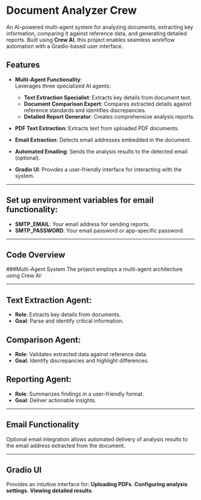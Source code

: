 # Document Analyzer Crew  

An AI-powered multi-agent system for analyzing documents, extracting key information, comparing it against reference data, and generating detailed reports. Built using **Crew AI**, this project enables seamless workflow automation with a Gradio-based user interface.  

## Features  
- **Multi-Agent Functionality**:  
  Leverages three specialized AI agents:
  - **Text Extraction Specialist**: Extracts key details from document text.  
  - **Document Comparison Expert**: Compares extracted details against reference standards and identifies discrepancies.  
  - **Detailed Report Generator**: Creates comprehensive analysis reports.  

- **PDF Text Extraction**: Extracts text from uploaded PDF documents.  
- **Email Extraction**: Detects email addresses embedded in the document.  
- **Automated Emailing**: Sends the analysis results to the detected email (optional).  
- **Gradio UI**: Provides a user-friendly interface for interacting with the system.  

---
## Set up environment variables for email functionality:
- **SMTP_EMAIL**: Your email address for sending reports.
- **SMTP_PASSWORD**: Your email password or app-specific password.


---
## Code Overview
###Multi-Agent System
The project employs a multi-agent architecture using Crew AI:


---
## Text Extraction Agent:
- **Role**: Extracts key details from documents.
- **Goal**: Parse and identify critical information.

## Comparison Agent:
- **Role**: Validates extracted data against reference data.
- **Goal**: Identify discrepancies and highlight differences.

## Reporting Agent:
- **Role**: Summarizes findings in a user-friendly format.
- **Goal**: Deliver actionable insights.


---
## Email Functionality
Optional email integration allows automated delivery of analysis results to the email address extracted from the document.

---
## Gradio UI
Provides an intuitive interface for:
**Uploading PDFs**.
**Configuring analysis settings**.
**Viewing detailed results**.
